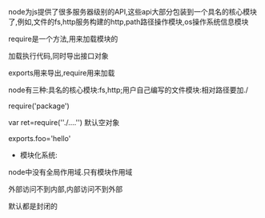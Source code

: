 node为js提供了很多服务器级别的API,这些api大部分包装到一个具名的核心模块了,例如,文件的fs,http服务构建的http,path路径操作模块,os操作系统信息模块



require是一个方法,用来加载模块的

加载执行代码,同时导出接口对象

exports用来导出,require用来加载

node有三种:具名的核心模块:fs,http;用户自己编写的文件模块:相对路径要加./

require('package')

var ret=require(''./....'') 默认空对象

exports.foo='hello'

+ 模块化系统:

node中没有全局作用域.只有模块作用域

外部访问不到内部,内部访问不到外部

默认都是封闭的